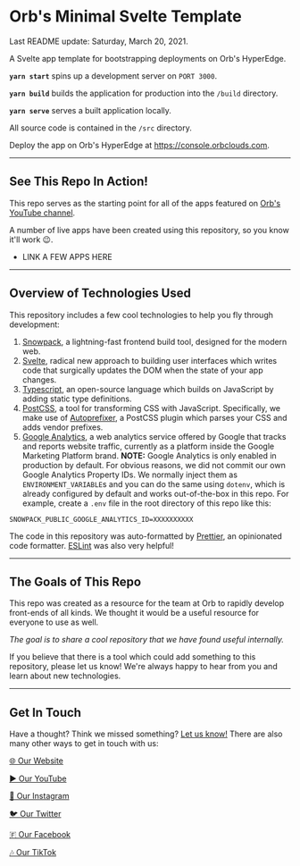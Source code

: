 # Orb's Minimal Svelte Template

Last README update: Saturday, March 20, 2021.

A Svelte app template for bootstrapping deployments on Orb's HyperEdge.

**`yarn start`** spins up a development server on `PORT 3000`.

**`yarn build`** builds the application for production into the `/build` directory.

**`yarn serve`** serves a built application locally.

All source code is contained in the `/src` directory.

Deploy the app on Orb's HyperEdge at https://console.orbclouds.com.

---
## See This Repo In Action!

This repo serves as the starting point for all of the apps featured on [Orb's YouTube channel](https://yt.orbclouds.com?from=gh&id=NEED_TO_HAVE_AN_ID_HERE).

A number of live apps have been created using this repository, so you know it'll work 😉.

- LINK A FEW APPS HERE

---
## Overview of Technologies Used

This repository includes a few cool technologies to help you fly through development:

1. [Snowpack](https://www.snowpack.dev), a lightning-fast frontend build tool, designed for the modern web.
2. [Svelte](https://svelte.dev/), radical new approach to building user interfaces which writes code that surgically updates the DOM when the state of your app changes.
3. [Typescript](https://www.typescriptlang.org/), an open-source language which builds on JavaScript by adding static type definitions.
4. [PostCSS](https://postcss.org/), a tool for transforming CSS with JavaScript. Specifically, we make use of [Autoprefixer](https://autoprefixer.github.io/), a PostCSS plugin which parses your CSS and adds vendor prefixes.
5. [Google Analytics](https://analytics.google.com/), a web analytics service offered by Google that tracks and reports website traffic, currently as a platform inside the Google Marketing Platform brand. **NOTE:** Google Analytics is only enabled in production by default. For obvious reasons, we did not commit our own Google Analytics Property IDs. We normally inject them as `ENVIRONMENT_VARIABLE`s and you can do the same using `dotenv`, which is already configured by default and works out-of-the-box in this repo. For example, create a `.env` file in the root directory of this repo like this:

```
SNOWPACK_PUBLIC_GOOGLE_ANALYTICS_ID=XXXXXXXXXX
```

The code in this repository was auto-formatted by [Prettier](https://prettier.io/), an opinionated code formatter. [ESLint](https://eslint.org/) was also very helpful!

---

## The Goals of This Repo

This repo was created as a resource for the team at Orb to rapidly develop front-ends of all kinds. We thought it would be a useful resource for everyone to use as well.

*The goal is to share a cool repository that we have found useful internally.*

If you believe that there is a tool which could add something to this repository, please let us know! We're always happy to hear from you and learn about new technologies.

---

## Get In Touch

Have a thought? Think we missed something? [Let us know!](https://www.orbclouds.com/get-in-touch) There are also many other ways to get in touch with us:

[🌐 Our Website](https://www.orbclouds.com)

[▶️ Our YouTube](https://yt.orbclouds.com?from=gh&id=NEED_AN_ID_FOR_THIS)

[📸 Our Instagram](https://ig.orbclouds.com?from=gh&id=NEED_AN_ID_FOR_THIS)

[🐦 Our Twitter](https://twitter.orbclouds.com?from=gh&id=NEED_AN_ID_FOR_THIS)

[🇫 Our Facebook](https://fb.orbclouds.com?from=gh&id=NEED_AN_ID_FOR_THIS)

[🎶 Our TikTok](https://tiktok.orbclouds.com?from=gh&id=NEED_AN_ID_FOR_THIS)
